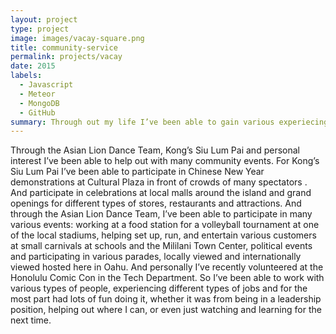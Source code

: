```yaml
---
layout: project
type: project
image: images/vacay-square.png
title: community-service
permalink: projects/vacay
date: 2015
labels:
  - Javascript
  - Meteor
  - MongoDB
  - GitHub
summary: Through out my life I’ve been able to gain various experiecing by volunteering in many community service projects.
---
```


Through the Asian Lion Dance Team, Kong’s Siu Lum Pai and personal interest I’ve been able to help out with many community events.  For Kong’s Siu Lum Pai I’ve been able to participate in Chinese New Year demonstrations at Cultural Plaza in front of crowds of many spectators .  And participate in celebrations at local malls around the island and grand openings for different types of stores, restaurants and attractions.  And through the Asian Lion Dance Team, I’ve been able to participate in many various events: working at a food station for a volleyball tournament at one of the local stadiums, helping set up, run, and entertain various customers at small carnivals at schools and the Mililani Town Center, political events and participating in various parades, locally viewed and internationally viewed hosted here in Oahu.  And personally I’ve recently volunteered at the Honolulu Comic Con in the Tech Department.  So I’ve been able to work with various types of people, experiencing different types of jobs and for the most part had lots of fun doing it, whether it was from being in a leadership position, helping out where I can, or even just watching and learning for the next time.
